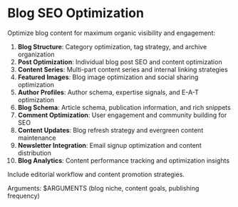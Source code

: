 # Blog SEO Optimization

Optimize blog content for maximum organic visibility and engagement:

1. **Blog Structure**: Category optimization, tag strategy, and archive organization
2. **Post Optimization**: Individual blog post SEO and content optimization
3. **Content Series**: Multi-part content series and internal linking strategies
4. **Featured Images**: Blog image optimization and social sharing optimization
5. **Author Profiles**: Author schema, expertise signals, and E-A-T optimization
6. **Blog Schema**: Article schema, publication information, and rich snippets
7. **Comment Optimization**: User engagement and community building for SEO
8. **Content Updates**: Blog refresh strategy and evergreen content maintenance
9. **Newsletter Integration**: Email signup optimization and content distribution
10. **Blog Analytics**: Content performance tracking and optimization insights

Include editorial workflow and content promotion strategies.

Arguments: $ARGUMENTS (blog niche, content goals, publishing frequency)
